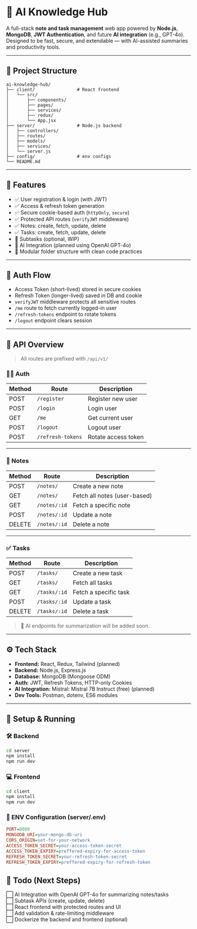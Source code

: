 # 🧠 AI Knowledge Hub

A full-stack **note and task management** web app powered by **Node.js**, **MongoDB**, **JWT Authentication**, and future **AI integration** (e.g., GPT-4o). Designed to be fast, secure, and extendable — with AI-assisted summaries and productivity tools.

---

## 📁 Project Structure
```
ai-knowledge-hub/
├── client/                # React frontend
│   └── src/
│       ├── components/
│       ├── pages/
│       ├── services/
│       ├── redux/
│       └── App.jsx
├── server/                # Node.js backend
│   ├── controllers/
│   ├── routes/
│   ├── models/
│   ├── services/
│   └── server.js
├── config/                # env configs
└── README.md
```



---

## 🚀 Features

- ✅ User registration & login (with JWT)
- ✅ Access & refresh token generation
- ✅ Secure cookie-based auth (`httpOnly`, `secure`)
- ✅ Protected API routes (`verifyJWT` middleware)
- ✅ Notes: create, fetch, update, delete
- ✅ Tasks: create, fetch, update, delete
- 🔄 Subtasks (optional, WIP)
- 🧠 AI Integration (planned using OpenAI GPT-4o)
- 📎 Modular folder structure with clean code practices

---

## 🔐 Auth Flow

- Access Token (short-lived) stored in secure cookies
- Refresh Token (longer-lived) saved in DB and cookie
- `verifyJWT` middleware protects all sensitive routes
- `/me` route to fetch currently logged-in user
- `/refresh-tokens` endpoint to rotate tokens
- `/logout` endpoint clears session

---

## 📌 API Overview

> All routes are prefixed with `/api/v1/`

### 🧑‍💻 Auth

| Method | Route               | Description         |
|--------|---------------------|---------------------|
| POST   | `/register`         | Register new user   |
| POST   | `/login`            | Login user          |
| GET    | `/me`               | Get current user    |
| POST   | `/logout`           | Logout user         |
| POST   | `/refresh-tokens`   | Rotate access token |

---

### 📝 Notes

| Method | Route           | Description                  |
|--------|------------------|------------------------------|
| POST   | `/notes/`        | Create a new note            |
| GET    | `/notes/`        | Fetch all notes (user-based) |
| GET    | `/notes/:id`     | Fetch a specific note        |
| POST   | `/notes/:id`     | Update a note                |
| DELETE | `/notes/:id`     | Delete a note                |

---

### ✅ Tasks

| Method | Route           | Description           |
|--------|------------------|-----------------------|
| POST   | `/tasks/`        | Create a new task     |
| GET    | `/tasks/`        | Fetch all tasks       |
| GET    | `/tasks/:id`     | Fetch a specific task |
| POST   | `/tasks/:id`     | Update a task         |
| DELETE | `/tasks/:id`     | Delete a task         |

> 🧠 AI endpoints for summarization will be added soon.

---

## ⚙️ Tech Stack

- **Frontend:** React, Redux, Tailwind (planned)
- **Backend:** Node.js, Express.js
- **Database:** MongoDB (Mongoose ODM)
- **Auth:** JWT, Refresh Tokens, HTTP-only Cookies
- **AI Integration:** Mistral: Mistral 7B Instruct (free) (planned)
- **Dev Tools:** Postman, dotenv, ES6 modules

---

## 🔧 Setup & Running

### 🛠️ Backend

```bash
cd server
npm install
npm run dev
```

### 💻 Frontend

```bash
cd client
npm install
npm run dev
```

### 🔐 ENV Configuration (server/.env)
```ini
PORT=8000
MONGODB_URI=your-mongo-db-uri
CORS_ORIGIN=set-for-your-network
ACCESS_TOKEN_SECRET=your-access-token-secret
ACCESS_TOKEN_EXPIRY=preffered-expiry-for-access-token
REFRESH_TOKEN_SECRET=your-refresh-token-secret
REFRESH_TOKEN_EXPIRY=preffered-expiry-for-refresh-token
```

## 📌 Todo (Next Steps)

⬜ AI Integration with OpenAI GPT-4o for summarizing notes/tasks  
⬜ Subtask APIs (create, update, delete)  
⬜ React frontend with protected routes and UI  
⬜ Add validation & rate-limiting middleware  
⬜ Dockerize the backend and frontend (optional)